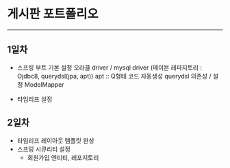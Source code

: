 # 게시판 포트폴리오
***
## 1일차
* 스프링 부트 기본 설정
오라클 driver / mysql driver
(메이븐 레파지토리 : Ojdbc8, querydsl(jpa, apt))
apt :: Q형태 코드 자동생성
querydsl 의존성 / 설정
ModelMapper

* 타임리프 설정

## 2일차
* 타임리프 레이아웃 템플릿 완성
* 스프링 시큐리티 설정
    - 회원가입 엔티티, 레포지토리